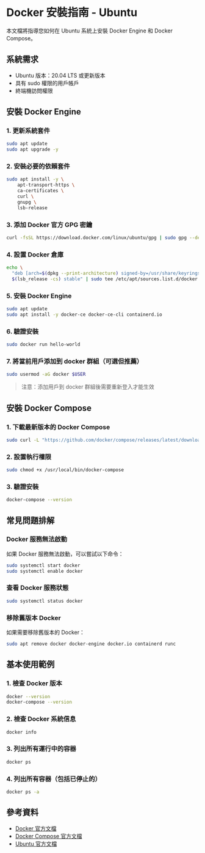 # Docker 安裝指南 - Ubuntu

本文檔將指導您如何在 Ubuntu 系統上安裝 Docker Engine 和 Docker Compose。

## 系統需求

- Ubuntu 版本：20.04 LTS 或更新版本
- 具有 sudo 權限的用戶帳戶
- 終端機訪問權限

## 安裝 Docker Engine

### 1. 更新系統套件
```bash
sudo apt update
sudo apt upgrade -y
```

### 2. 安裝必要的依賴套件
```bash
sudo apt install -y \
    apt-transport-https \
    ca-certificates \
    curl \
    gnupg \
    lsb-release
```

### 3. 添加 Docker 官方 GPG 密鑰
```bash
curl -fsSL https://download.docker.com/linux/ubuntu/gpg | sudo gpg --dearmor -o /usr/share/keyrings/docker-archive-keyring.gpg
```

### 4. 設置 Docker 倉庫
```bash
echo \
  "deb [arch=$(dpkg --print-architecture) signed-by=/usr/share/keyrings/docker-archive-keyring.gpg] https://download.docker.com/linux/ubuntu \
  $(lsb_release -cs) stable" | sudo tee /etc/apt/sources.list.d/docker.list > /dev/null
```

### 5. 安裝 Docker Engine
```bash
sudo apt update
sudo apt install -y docker-ce docker-ce-cli containerd.io
```

### 6. 驗證安裝
```bash
sudo docker run hello-world
```

### 7. 將當前用戶添加到 docker 群組（可選但推薦）
```bash
sudo usermod -aG docker $USER
```
> 注意：添加用戶到 docker 群組後需要重新登入才能生效

## 安裝 Docker Compose

### 1. 下載最新版本的 Docker Compose
```bash
sudo curl -L "https://github.com/docker/compose/releases/latest/download/docker-compose-$(uname -s)-$(uname -m)" -o /usr/local/bin/docker-compose
```

### 2. 設置執行權限
```bash
sudo chmod +x /usr/local/bin/docker-compose
```

### 3. 驗證安裝
```bash
docker-compose --version
```

## 常見問題排解

### Docker 服務無法啟動
如果 Docker 服務無法啟動，可以嘗試以下命令：
```bash
sudo systemctl start docker
sudo systemctl enable docker
```

### 查看 Docker 服務狀態
```bash
sudo systemctl status docker
```

### 移除舊版本 Docker
如果需要移除舊版本的 Docker：
```bash
sudo apt remove docker docker-engine docker.io containerd runc
```

## 基本使用範例

### 1. 檢查 Docker 版本
```bash
docker --version
docker-compose --version
```

### 2. 檢查 Docker 系統信息
```bash
docker info
```

### 3. 列出所有運行中的容器
```bash
docker ps
```

### 4. 列出所有容器（包括已停止的）
```bash
docker ps -a
```

## 參考資料

- [Docker 官方文檔](https://docs.docker.com/)
- [Docker Compose 官方文檔](https://docs.docker.com/compose/)
- [Ubuntu 官方文檔](https://ubuntu.com/server/docs)
